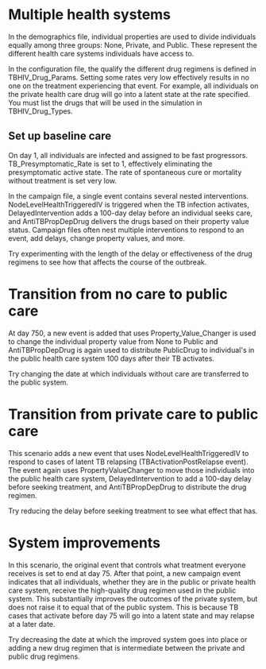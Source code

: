 # Multiple health systems

In the demographics file, individual properties are used to divide individuals equally among three
groups: None, Private, and Public. These represent the different health care systems individuals have
access to.

In the configuration file, the qualify the different drug regimens is defined in TBHIV_Drug_Params.
Setting some rates very low effectively results in no one on the treatment experiencing that event.
For example, all individuals on the private health care drug will go into a latent state at the rate
specified. You must list the drugs that will be used in the simulation in
TBHIV_Drug_Types.

## Set up baseline care

On day 1, all individuals are infected and assigned to be fast progressors. TB_Presymptomatic_Rate
is set to 1, effectively eliminating the presymptomatic active state. The rate of spontaneous
cure or mortality without treatment is set very low.

In the campaign file, a single event contains several nested interventions.
NodeLevelHealthTriggeredIV is triggered when the TB infection activates, DelayedIntervention adds a
100-day delay before an individual seeks care, and AntiTBPropDepDrug delivers the drugs based on
their property value status. Campaign files often nest multiple interventions to respond to an event, add delays, change property values, and more.

Try experimenting with the length of the delay or effectiveness of the drug regimens to see how
that affects the course of the outbreak.

# Transition from no care to public care

At day 750, a new event is added that uses Property_Value_Changer is used to change the individual
property value from None to Public and AntiTBPropDepDrug is again used to distribute PublicDrug to
individual's in the public health care system 100 days after their TB activates.

Try changing the date at which individuals without care are transferred to the public system.

# Transition from private care to public care

This scenario adds a new event that uses NodeLevelHealthTriggeredIV to respond to cases of latent TB
relapsing (TBActivationPostRelapse event). The event again uses PropertyValueChanger to move those
individuals into the public health care system, DelayedIntervention to add a 100-day delay before
seeking treatment, and AntiTBPropDepDrug to distribute the drug regimen.

Try reducing the delay before seeking treatment to see what effect that has.

# System improvements

In this scenario, the original event that controls what treatment everyone receives is set to end at
day 75. After that point, a new campaign event indicates that  all individuals, whether they are in
the public or private health care system, receive the high-quality drug regimen used in the public
system. This substantially improves the outcomes of the private system, but does not raise it to
equal that of the public system. This is because TB cases that activate before day 75 will go into a
latent state and may relapse at a later date.

Try decreasing the date at which the improved system goes into place or adding a new drug regimen
that is intermediate between the private and public drug regimens.
